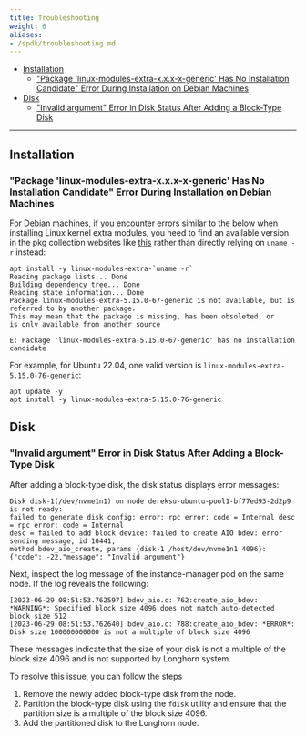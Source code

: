 ```yaml
---
title: Troubleshooting
weight: 6
aliases:
- /spdk/troubleshooting.md
---
```


- [Installation](#installation)
  - ["Package 'linux-modules-extra-x.x.x-x-generic' Has No Installation Candidate" Error During Installation on Debian Machines](#package-linux-modules-extra-xxx-x-generic-has-no-installation-candidate-error-during-installation-on-debian-machines)
- [Disk](#disk)
  - ["Invalid argument" Error in Disk Status After Adding a Block-Type Disk](#invalid-argument-error-in-disk-status-after-adding-a-block-type-disk)

---

## Installation

### "Package 'linux-modules-extra-x.x.x-x-generic' Has No Installation Candidate" Error During Installation on Debian Machines

For Debian machines, if you encounter errors similar to the below when installing Linux kernel extra modules, you need to find an available version in the pkg collection websites like [this](https://pkgs.org/search/?q=linux-modules-extra) rather than directly relying on `uname -r` instead:
```log
apt install -y linux-modules-extra-`uname -r`
Reading package lists... Done
Building dependency tree... Done
Reading state information... Done
Package linux-modules-extra-5.15.0-67-generic is not available, but is referred to by another package.
This may mean that the package is missing, has been obsoleted, or
is only available from another source

E: Package 'linux-modules-extra-5.15.0-67-generic' has no installation candidate
```

For example, for Ubuntu 22.04, one valid version is `linux-modules-extra-5.15.0-76-generic`:
```shell
apt update -y
apt install -y linux-modules-extra-5.15.0-76-generic
```

## Disk

### "Invalid argument" Error in Disk Status After Adding a Block-Type Disk

After adding a block-type disk, the disk status displays error messages:
```
Disk disk-1(/dev/nvme1n1) on node dereksu-ubuntu-pool1-bf77ed93-2d2p9 is not ready: 
failed to generate disk config: error: rpc error: code = Internal desc = rpc error: code = Internal 
desc = failed to add block device: failed to create AIO bdev: error sending message, id 10441, 
method bdev_aio_create, params {disk-1 /host/dev/nvme1n1 4096}: {"code": -22,"message": "Invalid argument"}
```

Next, inspect the log message of the instance-manager pod on the same node. If the log reveals the following:
```
[2023-06-29 08:51:53.762597] bdev_aio.c: 762:create_aio_bdev: *WARNING*: Specified block size 4096 does not match auto-detected block size 512
[2023-06-29 08:51:53.762640] bdev_aio.c: 788:create_aio_bdev: *ERROR*: Disk size 100000000000 is not a multiple of block size 4096
```
These messages indicate that the size of your disk is not a multiple of the block size 4096 and is not supported by Longhorn system.

To resolve this issue, you can follow the steps
1. Remove the newly added block-type disk from the node.
2. Partition the block-type disk using the `fdisk` utility and ensure that the partition size is a multiple of the block size 4096.
3. Add the partitioned disk to the Longhorn node.

